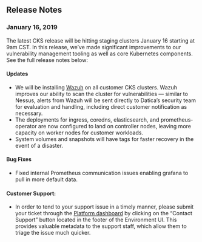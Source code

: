 Release Notes
------

### January 16, 2019

The latest CKS release will be hitting staging clusters January 16 starting at 9am CST. In this release, we’ve made significant improvements to our vulnerability management tooling as well as core Kubernetes components. See the full release notes below:

#### Updates

- We will be installing [Wazuh](https://wazuh.com/) on all customer CKS clusters. Wazuh improves our ability to scan the cluster for vulnerabilities — similar to Nessus, alerts from Wazuh will be sent directly to Datica’s security team for evaluation and handling, including direct customer notification as necessary.
- The deployments for ingress, coredns, elasticsearch, and prometheus-operator are now configured to land on controller nodes, leaving more capacity on worker nodes for customer workloads.
- System volumes and snapshots will have tags for faster recovery in the event of a disaster.

#### Bug Fixes

- Fixed internal Prometheus communication issues enabling grafana to pull in more default data.

#### Customer Support:

- In order to tend to your support issue in a timely manner, please submit your ticket through the [Platform dashboard](https://product.datica.com) by clicking on the “Contact Support” button located in the footer of the Environment UI. This provides valuable metadata to the support staff, which allow them to triage the issue much quicker.